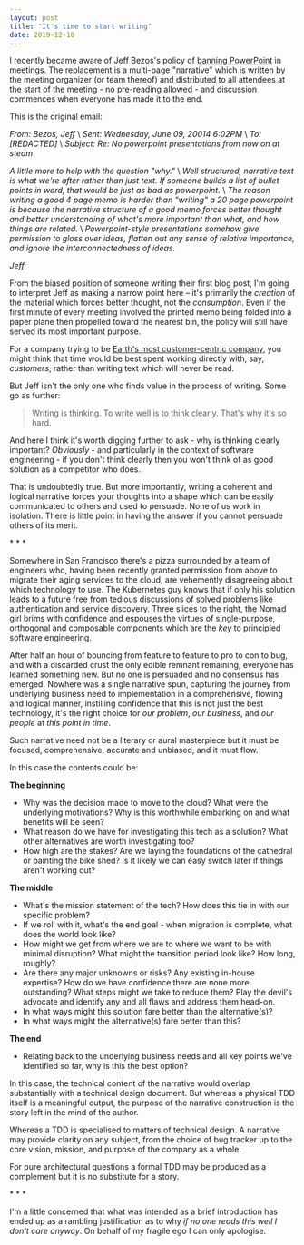 ```yaml
--- 
layout: post 
title: "It's time to start writing" 
date: 2019-12-10 
--- 
```

 
I recently became aware of Jeff Bezos's policy of [banning PowerPoint](https://web.archive.org/web/20150730231457/https://blog.hirevue.com/sales/what-i-learned-from-jeff-bezos-about-sales-management) in meetings. The replacement is a multi-page "narrative" which is written by the meeting organizer (or team thereof) and distributed to all attendees at the start of the meeting - no pre-reading allowed - and discussion commences when everyone has made it to the end. 

This is the original email:

*From: Bezos, Jeff* \\
*Sent: Wednesday, June 09, 20014 6:02PM* \\
*To: [REDACTED]* \\
*Subject: Re: No powerpoint presentations from now on at steam*

*A little more to help with the question "why."* \\
*Well structured, narrative text is what we're after rather than just text. If someone builds a list of bullet points in word, that would be just as bad as powerpoint.* \\
*The reason writing a good 4 page memo is harder than "writing" a 20 page powerpoint is because the narrative structure of a good memo forces better thought and better understanding of what's more important than what, and how things are related.* \\
*Powerpoint-style presentations somehow give permission to gloss over ideas, flatten out any sense of relative importance, and ignore the interconnectedness of ideas.*

*Jeff*

From the biased position of someone writing their first blog post, I'm going to interpret Jeff as making a narrow point here – it's primarily the *creation* of the material which forces better thought, not the *consumption*. Even if the first minute of every meeting involved the printed memo being folded into a paper plane then propelled toward the nearest bin, the policy will still have served its most important purpose.

For a company trying to be [Earth's most customer-centric company](https://www.amazon.jobs/en/working/working-amazon), you might think that time would be best spent working directly with, say, *customers*, rather than writing text which will never be read. 
 
But Jeff isn't the only one who finds value in the process of writing. Some go as further: 

<blockquote cite="David McCullough">Writing is thinking. To write well is to think clearly. That's why it's so hard.</blockquote>

And here I think it's worth digging further to ask - why is thinking clearly important? *Obviously* - and particularly in the context of software engineering -  if you don't think clearly then you won't think of as good solution as a competitor who does. 

That is undoubtedly true. But more importantly, writing a coherent and logical narrative forces your thoughts into a shape which can be easily communicated to others and used to persuade. None of us work in isolation. There is little point in having the answer if you cannot persuade others of its merit.

<div class="centered">* * *</div> 
 
Somewhere in San Francisco there's a pizza surrounded by a team of engineers who, having been recently granted permission from above to migrate their aging services to the cloud, are vehemently disagreeing about which technology to use. The Kubernetes guy knows that if only his solution leads to a future free from tedious discussions of solved problems like authentication and service discovery. Three slices to the right, the Nomad girl brims with confidence and espouses the virtues of single-purpose, orthogonal and composable components which are the *key* to principled software engineering.

After half an hour of bouncing from feature to feature to pro to con to bug, and with a discarded crust the only edible remnant remaining, everyone has learned something new. But no one is persuaded and no consensus has emerged. Nowhere was a single narrative spun, capturing the journey from underlying business need to implementation in a comprehensive, flowing and logical manner, instilling confidence that this is not just the best technology, it's the right choice for *our problem*, *our business*, and *our people* at *this point in time*.

Such narrative need not be a literary or aural masterpiece but it must be focused, comprehensive, accurate and unbiased, and it must flow.

In this case the contents could be:   

**The beginning** 

- Why was the decision made to move to the cloud? What were the underlying motivations? Why is this worthwhile embarking on and what benefits will be seen?
- What reason do we have for investigating this tech as a solution? What other alternatives are worth investigating too? 
- How high are the stakes? Are we laying the foundations of the cathedral or painting the bike shed? Is it likely we can easy switch later if things aren't working out? 
  
**The middle** 

- What's the mission statement of the tech? How does this tie in with our specific problem? 
- If we roll with it, what's the end goal - when migration is complete, what does the world look like? 
- How might we get from where we are to where we want to be with minimal disruption? What might the transition period look like? How long, roughly? 
- Are there any major unknowns or risks? Any existing in-house expertise? How do we have confidence there are none more outstanding? What steps might we take to reduce them? Play the devil's advocate and identify any and all flaws and address them head-on. 
- In what ways might this solution fare better than the alternative(s)? 
- In what ways might the alternative(s) fare better than this? 

**The end** 
- Relating back to the underlying business needs and all key points we've identified so far, why is this the best option? 

In this case, the technical content of the narrative would overlap substantially with a technical design document. But whereas a physical TDD itself is a meaningful output, the purpose of the narrative construction is the story left in the mind of the author. 

Whereas a TDD is specialised to matters of technical design. A narrative may provide clarity on any subject, from the choice of bug tracker up to the core vision, mission, and purpose of the company as a whole. 

For pure architectural questions a formal TDD may be produced as a complement but it is no substitute for a story. 

<div class="centered">* * *</div> 

I'm a little concerned that what was intended as a brief introduction has ended up as a rambling justification as to why *if no one reads this well I don't care anyway*. On behalf of my fragile ego I can only apologise.
